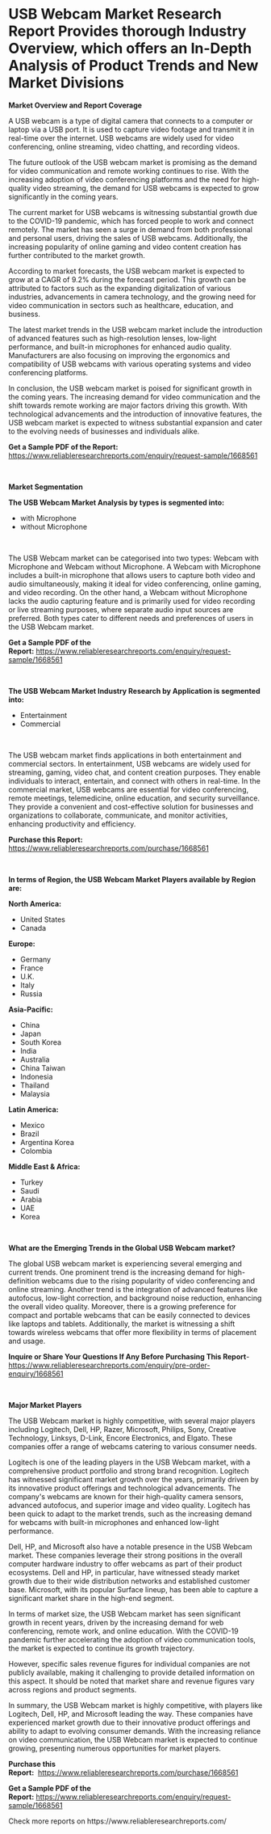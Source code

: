 <p><h1>USB Webcam Market Research Report Provides thorough Industry Overview, which offers an In-Depth Analysis of Product Trends and New Market Divisions</h1></p><p><strong>Market Overview and Report Coverage</strong></p>
<p><p>A USB webcam is a type of digital camera that connects to a computer or laptop via a USB port. It is used to capture video footage and transmit it in real-time over the internet. USB webcams are widely used for video conferencing, online streaming, video chatting, and recording videos.</p><p>The future outlook of the USB webcam market is promising as the demand for video communication and remote working continues to rise. With the increasing adoption of video conferencing platforms and the need for high-quality video streaming, the demand for USB webcams is expected to grow significantly in the coming years.</p><p>The current market for USB webcams is witnessing substantial growth due to the COVID-19 pandemic, which has forced people to work and connect remotely. The market has seen a surge in demand from both professional and personal users, driving the sales of USB webcams. Additionally, the increasing popularity of online gaming and video content creation has further contributed to the market growth.</p><p>According to market forecasts, the USB webcam market is expected to grow at a CAGR of 9.2% during the forecast period. This growth can be attributed to factors such as the expanding digitalization of various industries, advancements in camera technology, and the growing need for video communication in sectors such as healthcare, education, and business.</p><p>The latest market trends in the USB webcam market include the introduction of advanced features such as high-resolution lenses, low-light performance, and built-in microphones for enhanced audio quality. Manufacturers are also focusing on improving the ergonomics and compatibility of USB webcams with various operating systems and video conferencing platforms.</p><p>In conclusion, the USB webcam market is poised for significant growth in the coming years. The increasing demand for video communication and the shift towards remote working are major factors driving this growth. With technological advancements and the introduction of innovative features, the USB webcam market is expected to witness substantial expansion and cater to the evolving needs of businesses and individuals alike.</p></p>
<p><strong>Get a Sample PDF of the Report:</strong> <a href="https://www.reliableresearchreports.com/enquiry/request-sample/1668561">https://www.reliableresearchreports.com/enquiry/request-sample/1668561</a></p>
<p>&nbsp;</p>
<p><strong>Market Segmentation</strong></p>
<p><strong>The USB Webcam Market Analysis by types is segmented into:</strong></p>
<p><ul><li>with Microphone</li><li>without Microphone</li></ul></p>
<p>&nbsp;</p>
<p><p>The USB Webcam market can be categorised into two types: Webcam with Microphone and Webcam without Microphone. A Webcam with Microphone includes a built-in microphone that allows users to capture both video and audio simultaneously, making it ideal for video conferencing, online gaming, and video recording. On the other hand, a Webcam without Microphone lacks the audio capturing feature and is primarily used for video recording or live streaming purposes, where separate audio input sources are preferred. Both types cater to different needs and preferences of users in the USB Webcam market.</p></p>
<p><strong>Get a Sample PDF of the Report:</strong>&nbsp;<a href="https://www.reliableresearchreports.com/enquiry/request-sample/1668561">https://www.reliableresearchreports.com/enquiry/request-sample/1668561</a></p>
<p>&nbsp;</p>
<p><strong>The USB Webcam Market Industry Research by Application is segmented into:</strong></p>
<p><ul><li>Entertainment</li><li>Commercial</li></ul></p>
<p>&nbsp;</p>
<p><p>The USB webcam market finds applications in both entertainment and commercial sectors. In entertainment, USB webcams are widely used for streaming, gaming, video chat, and content creation purposes. They enable individuals to interact, entertain, and connect with others in real-time. In the commercial market, USB webcams are essential for video conferencing, remote meetings, telemedicine, online education, and security surveillance. They provide a convenient and cost-effective solution for businesses and organizations to collaborate, communicate, and monitor activities, enhancing productivity and efficiency.</p></p>
<p><strong>Purchase this Report:</strong>&nbsp; <a href="https://www.reliableresearchreports.com/purchase/1668561">https://www.reliableresearchreports.com/purchase/1668561</a></p>
<p>&nbsp;</p>
<p><strong>In terms of Region, the USB Webcam Market Players available by Region are:</strong></p>
<p>
    <p> <strong> North America: </strong>
        <ul>
            <li>United States</li>
            <li>Canada</li>
        </ul>
        </p> 
    <p> <strong> Europe: </strong>
        <ul>
            <li>Germany</li>
            <li>France</li>
            <li>U.K.</li>
            <li>Italy</li>
            <li>Russia</li>
        </ul>
        </p> 
    <p> <strong> Asia-Pacific: </strong>
        <ul>
            <li>China</li>
            <li>Japan</li>
            <li>South Korea</li>
            <li>India</li>
            <li>Australia</li>
            <li>China Taiwan</li>
            <li>Indonesia</li>
            <li>Thailand</li>
            <li>Malaysia</li>
        </ul>
        </p> 
    <p> <strong> Latin America: </strong>
        <ul>
            <li>Mexico</li>
            <li>Brazil</li>
            <li>Argentina Korea</li>
            <li>Colombia</li>
        </ul>
        </p> 
    <p> <strong> Middle East & Africa: </strong>
        <ul>
            <li>Turkey</li>
            <li>Saudi</li>
            <li>Arabia</li>
            <li>UAE</li>
            <li>Korea</li>
        </ul>
    </p>
    </p>
<p>&nbsp;</p>
<p><strong>What are the Emerging Trends in the Global USB Webcam market?</strong></p>
<p><p>The global USB webcam market is experiencing several emerging and current trends. One prominent trend is the increasing demand for high-definition webcams due to the rising popularity of video conferencing and online streaming. Another trend is the integration of advanced features like autofocus, low-light correction, and background noise reduction, enhancing the overall video quality. Moreover, there is a growing preference for compact and portable webcams that can be easily connected to devices like laptops and tablets. Additionally, the market is witnessing a shift towards wireless webcams that offer more flexibility in terms of placement and usage.</p></p>
<p><strong>Inquire or Share Your Questions If Any Before Purchasing This Report</strong>- <a href="https://www.reliableresearchreports.com/enquiry/pre-order-enquiry/1668561">https://www.reliableresearchreports.com/enquiry/pre-order-enquiry/1668561</a></p>
<p>&nbsp;</p>
<p><strong>Major Market Players</strong></p>
<p><p>The USB Webcam market is highly competitive, with several major players including Logitech, Dell, HP, Razer, Microsoft, Philips, Sony, Creative Technology, Linksys, D-Link, Encore Electronics, and Elgato. These companies offer a range of webcams catering to various consumer needs.</p><p>Logitech is one of the leading players in the USB Webcam market, with a comprehensive product portfolio and strong brand recognition. Logitech has witnessed significant market growth over the years, primarily driven by its innovative product offerings and technological advancements. The company's webcams are known for their high-quality camera sensors, advanced autofocus, and superior image and video quality. Logitech has been quick to adapt to the market trends, such as the increasing demand for webcams with built-in microphones and enhanced low-light performance.</p><p>Dell, HP, and Microsoft also have a notable presence in the USB Webcam market. These companies leverage their strong positions in the overall computer hardware industry to offer webcams as part of their product ecosystems. Dell and HP, in particular, have witnessed steady market growth due to their wide distribution networks and established customer base. Microsoft, with its popular Surface lineup, has been able to capture a significant market share in the high-end segment.</p><p>In terms of market size, the USB Webcam market has seen significant growth in recent years, driven by the increasing demand for web conferencing, remote work, and online education. With the COVID-19 pandemic further accelerating the adoption of video communication tools, the market is expected to continue its growth trajectory.</p><p>However, specific sales revenue figures for individual companies are not publicly available, making it challenging to provide detailed information on this aspect. It should be noted that market share and revenue figures vary across regions and product segments.</p><p>In summary, the USB Webcam market is highly competitive, with players like Logitech, Dell, HP, and Microsoft leading the way. These companies have experienced market growth due to their innovative product offerings and ability to adapt to evolving consumer demands. With the increasing reliance on video communication, the USB Webcam market is expected to continue growing, presenting numerous opportunities for market players.</p></p>
<p><strong>Purchase this Report:</strong>&nbsp;&nbsp;<a href="https://www.reliableresearchreports.com/purchase/1668561">https://www.reliableresearchreports.com/purchase/1668561</a></p>
<p></p>
<p><strong>Get a Sample PDF of the Report:</strong>&nbsp;<a href="https://www.reliableresearchreports.com/enquiry/request-sample/1668561">https://www.reliableresearchreports.com/enquiry/request-sample/1668561</a></p>
<p>Check more reports on https://www.reliableresearchreports.com/</p>
